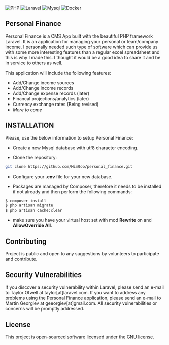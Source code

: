 ![PHP](https://badgen.net/badge/PHP/v7.3/blue) ![Laravel](https://badgen.net/badge/Laravel/6.20.*/pink) ![Mysql](https://badgen.net/badge/Mysql/8.0.*/purple) ![Docker](https://badgen.net/badge/Docker/Supported/blue?icon=docker)

## Personal Finance

Personal Finance is a CMS App built with the beautiful PHP framework Laravel. It is an application for managing your personal or team/company income. I personally needed such type of software which can provide us with some more interesting features than a regular excel spreadsheet and this is why I made this. I thought it would be a good idea to share it and be in service to others as well.

This application will include the following features:
- Add/Change income sources
- Add/Change income records
- Add/Change expense records (later)
- Financal projections/analytics (later)
- Currency exchange rates (Being revised)
- *More to come*

## INSTALLATION

Please, use the below information to setup Personal Finance:

* Create a new Mysql database with utf8 character encoding.

* Clone the repository:
```sh
git clone https://github.com/Mim0oo/personal_finance.git
```
* Configure your **.env** file for your new database.

* Packages are managed by Composer, therefore it needs to be installed if not already and then perform the following commands:
```sh
$ composer install
$ php artisan migrate
$ php artisan cache:clear
```

* make sure you have your virtual host set with mod **Rewrite** on and **AllowOverride All**.

## Contributing

Project is public and open to any suggestions by volunteers to participate and contribute.

## Security Vulnerabilities

If you discover a security vulnerability within Laravel, please send an e-mail to Taylor Otwell at taylor[at]laravel.com. If you want to address any problems using the Personal Finance application, please send an e-mail to Martin Georgiev at geeorgiev[at]gmail.com. All security vulnerabilities or concerns will be promptly addressed.

## License

This project is open-sourced software licensed under the [GNU license](https://github.com/Mim0oo/personal_finance/blob/master/LICENSE).